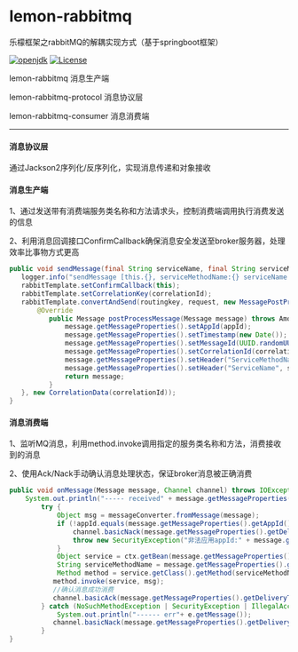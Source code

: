 # lemon-rabbitmq
乐檬框架之rabbitMQ的解耦实现方式（基于springboot框架）

[![openjdk](https://img.shields.io/badge/jdk-v1.7%2B-red)](http://openjdk.java.net)
[![License](https://img.shields.io/github/license/weiecho/sentinel-client)](https://opensource.org/licenses/Apache-2.0)



lemon-rabbitmq   消息生产端

lemon-rabbitmq-protocol   消息协议层

lemon-rabbitmq-consumer   消息消费端


------------------------------------
#### 消息协议层

通过Jackson2序列化/反序列化，实现消息传递和对象接收


#### 消息生产端

1、通过发送带有消费端服务类名称和方法请求头，控制消费端调用执行消费发送的信息

2、利用消息回调接口ConfirmCallback确保消息安全发送至broker服务器，处理效率比事物方式更高

```java
public void sendMessage(final String serviceName, final String serviceMethodName,final String correlationId, Object request) {
   logger.info("sendMessage [this.{}, serviceMethodName:{} serviceName:{} correlationId: {}]", this.getClass(), serviceMethodName, serviceName, correlationId);
   rabbitTemplate.setConfirmCallback(this);
   rabbitTemplate.setCorrelationKey(correlationId);
   rabbitTemplate.convertAndSend(routingkey, request, new MessagePostProcessor() {            
       @Override
          public Message postProcessMessage(Message message) throws AmqpException {
              message.getMessageProperties().setAppId(appId);
              message.getMessageProperties().setTimestamp(new Date());
              message.getMessageProperties().setMessageId(UUID.randomUUID().toString());
              message.getMessageProperties().setCorrelationId(correlationId.getBytes());
              message.getMessageProperties().setHeader("ServiceMethodName", serviceMethodName);
              message.getMessageProperties().setHeader("ServiceName", serviceName);
              return message;
          }
   }, new CorrelationData(correlationId));
}
```

#### 消息消费端

1、监听MQ消息，利用method.invoke调用指定的服务类名称和方法，消费接收到的消息

2、使用Ack/Nack手动确认消息处理状态，保证broker消息被正确消费

```java
public void onMessage(Message message, Channel channel) throws IOException {
    System.out.println("----- received" + message.getMessageProperties());
		try {
			Object msg = messageConverter.fromMessage(message);
			if (!appId.equals(message.getMessageProperties().getAppId())){
		        channel.basicNack(message.getMessageProperties().getDeliveryTag(), false, false);
		        throw new SecurityException("非法应用appId:" + message.getMessageProperties().getAppId());
			}
			Object service = ctx.getBean(message.getMessageProperties().getHeaders().get("ServiceName").toString());
			String serviceMethodName = message.getMessageProperties().getHeaders().get("ServiceMethodName").toString();
			Method method = service.getClass().getMethod(serviceMethodName, msg.getClass());
	       method.invoke(service, msg);
	       //确认消息成功消费
	       channel.basicAck(message.getMessageProperties().getDeliveryTag(), false);
		} catch (NoSuchMethodException | SecurityException | IllegalAccessException | IllegalArgumentException | InvocationTargetException e) {
			System.out.println("------ err"+ e.getMessage());
	       channel.basicNack(message.getMessageProperties().getDeliveryTag(), false, false);
		}
}
```
